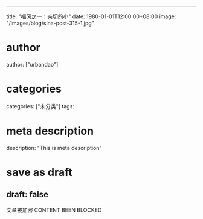 
---
title: "福冈之一：亲切的小"
date: 1980-01-01T12:00:00+08:00
image: "/images/blog/sina-post-315-1.jpg"
# author
author: ["urbandao"]
# categories
categories: ["未分类"]
tags: 
# meta description
description: "This is meta description"
# save as draft
draft: false
---

文章被加密 CONTENT BEEN BLOCKED
